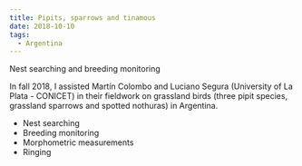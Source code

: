 ```yaml
---
title: Pipits, sparrows and tinamous
date: 2018-10-10
tags:
  - Argentina
---
```


Nest searching and breeding monitoring

<!--more-->

In fall 2018, I assisted Martín Colombo and Luciano Segura (University of La Plata - CONICET) in their fieldwork on grassland birds (three pipit species, grassland sparrows and spotted nothuras) in Argentina.

- Nest searching
- Breeding monitoring
- Morphometric measurements
- Ringing